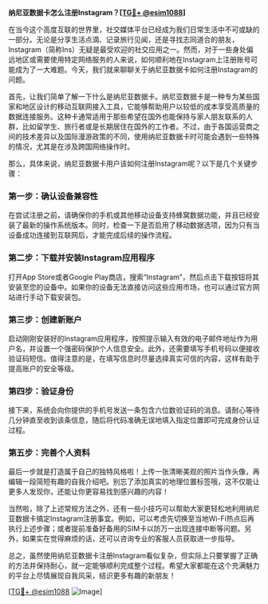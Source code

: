 **纳尼亚数据卡怎么注册Instagram？[[TG💪+ @esim1088](https://t.me/s/esim1088)]**

在当今这个高度互联的世界里，社交媒体平台已经成为我们日常生活中不可或缺的一部分。无论是分享生活点滴、记录旅行见闻，还是寻找志同道合的朋友，Instagram（简称Ins）无疑是最受欢迎的社交应用之一。然而，对于一些身处偏远地区或需要使用特定网络服务的人来说，如何顺利地在Instagram上注册账号可能成为了一大难题。今天，我们就来聊聊关于纳尼亚数据卡如何注册Instagram的问题。

首先，让我们简单了解一下什么是纳尼亚数据卡。纳尼亚数据卡是一种专为某些国家和地区设计的移动互联网接入工具，它能够帮助用户以较低的成本享受高质量的数据连接服务。这种卡通常适用于那些希望在国外也能保持与家人朋友联系的人群，比如留学生、旅行者或是长期居住在国外的工作者。不过，由于各国运营商之间的技术差异以及国际漫游政策的不同，使用纳尼亚数据卡时可能会遇到一些特殊的情况，尤其是在涉及跨国网络操作时。

那么，具体来说，纳尼亚数据卡用户该如何注册Instagram呢？以下是几个关键步骤：

### 第一步：确认设备兼容性

在尝试注册之前，请确保你的手机或其他移动设备支持蜂窝数据功能，并且已经安装了最新的操作系统版本。同时，检查一下是否启用了移动数据选项，因为只有当设备成功连接到互联网后，才能完成后续的操作流程。

### 第二步：下载并安装Instagram应用程序

打开App Store或者Google Play商店，搜索“Instagram”，然后点击下载按钮将其安装至您的设备中。如果你的设备无法直接访问这些应用市场，也可以通过官方网站进行手动下载安装包。

### 第三步：创建新账户

启动刚刚安装好的Instagram应用程序，按照提示输入有效的电子邮件地址作为用户名，并设置一个强密码保护个人信息安全。此外，还需要填写手机号码以便接收验证码短信。值得注意的是，在填写信息时尽量选择真实可信的内容，这样有助于提高账户的安全等级。

### 第四步：验证身份

接下来，系统会向你提供的手机号发送一条包含六位数验证码的消息。请耐心等待几分钟直至收到该条信息，随后将代码准确无误地填入指定位置即可完成身份认证过程。

### 第五步：完善个人资料

最后一步就是打造属于自己的独特风格啦！上传一张清晰美观的照片当作头像，再编辑一段简短有趣的自我介绍吧。别忘了添加真实的地理位置标签哦，这不仅能让更多人发现你，还能让你更容易找到感兴趣的内容！

当然啦，除了上述常规方法之外，还有一些小技巧可以帮助大家更轻松地利用纳尼亚数据卡搞定Instagram注册事宜。例如，可以考虑先切换至当地Wi-Fi热点后再执行上述步骤；或者提前准备好备用的SIM卡以防万一出现连接中断等问题。另外，如果实在觉得麻烦的话，还可以咨询专业的客服人员获取进一步指导。

总之，虽然使用纳尼亚数据卡注册Instagram看似复杂，但实际上只要掌握了正确的方法并保持耐心，就一定能够顺利完成整个过程。希望大家都能在这个充满魅力的平台上尽情展现自我风采，结识更多有趣的新朋友！

[[TG💪+ @esim1088](https://t.me/s/esim1088) ![Image](https://i.postimg.cc/4NQfJmqS/Snipaste-2025-05-13-00-14-12.png)]